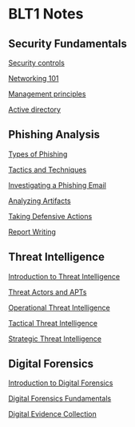 # BLT1 Notes

## Security Fundamentals

[Security controls](files/security-controlls.md)

[Networking 101](files/networking-101.md)

[Management principles](files/management-principles.md)

[Active directory](files/active-directory.md)

## Phishing Analysis

<!-- overwritten -->
<!-- [Intro to Phishing and Emails](files/intro-to-phishing.md) -->

[Types of Phishing](files/types-of-phishing.md)

[Tactics and Techniques](files/tactics-and-techniques.md)

[Investigating a Phishing Email](files/investigating-a-phishing-email.md)

[Analyzing Artifacts](files/analyzing-artifacts.md)

[Taking Defensive Actions](files/taking-defensive-actions.md)

[Report Writing](files/report-writing.md)

## Threat Intelligence

[Introduction to Threat Intelligence](files/introduction-to-threat-intelligence.md)

[Threat Actors and APTs](files/threat-actors.md)

[Operational Threat Intelligence](files/operational-threat-intelligence.md)

[Tactical Threat Intelligence](files/tactical-threat-intelligence.md)

[Strategic Threat Intelligence](files/strategic-threat-intelligence.md)

## Digital Forensics

[Introduction to Digital Forensics](files/intro-to-digital-forensics.md)

[Digital Forensics Fundamentals](files/digital-forensics-fundamentals.md)

[Digital Evidence Collection](files/digital-evidence-collection.md)